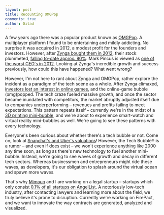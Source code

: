 ```yaml
---
layout: post
title: Recounting OMGPop
comments: true
author: Gilad
---
```


A few years ago there was a popular product known as [OMGPop](http://www.crunchbase.com/organization/omgpop). A multiplayer platform I found to be entertaining and mildly addicting. No surprise it was acquired in 2012, a modest profit for the founders and investors. However, after [Zynga bought them in 2012](http://techcrunch.com/2012/03/21/done-deal-zynga-gets-draw-something-phenom-by-acquiring-omgpop-were-hearing-210m/), their stock plummeted, [falling to-date approx. 80%](https://www.google.com/finance?chdnp=1&chdd=1&chds=1&chdv=1&chvs=maximized&chdeh=0&chfdeh=0&chdet=1406779279154&chddm=233317&chls=IntervalBasedLine&q=NASDAQ:ZNGA&ntsp=0&ei=gb_ZU5jHOYjCrQGevoC4CA). Mark Pincus is viewed as [one of the worst CEO's in 2012](http://www.businessweek.com/articles/2012-12-13/the-worst-ceos-of-2012). Looking at Zynga's incredible growth and success previously, how could this have happened? What went wrong? 

However, I'm not here to rant about Zynga and OMGPop, rather explore the incident as a paradigm of the tech scene as a whole. After Zynga climaxed, [investors lost an interest in online games](http://www.digi-capital.com/), and the online-game bubble (omg)popped. The tech craze fueled massive growth, and once the sector became inundated with competitors, the market abruptly adjusted itself due to companies underperforming – revenues and profits failing to meet expectations. This pattern repeats itself – currently we're in the midst of a [3D printing mini-bubble](http://www.3ders.org/pricecompare/3dprinters/), and we're about to experience smart-watch and virtual reality mini-bubbles as well. We're going to see these patterns with every technology. 

Everyone's been curious about whether there's a tech bubble or not. Come on, look at [Snapchat's and Uber's valuations](http://techcrunch.com/2014/07/30/snapchat-in-talks-with-alibaba-joins-the-10-billion-valuation-club/)! However, the Tech Bubble® is a rumor – and even if does exist – we won't experience anything like 2000 any time soon, as long as there's new technology to fuel another mini-bubble. Instead, we're going to see waves of growth and decay in different tech sectors. Whereas businessmen and entrepreneurs might ride these waves,  as developers, it's our obligation to splash around the virtual ocean and spawn more waves. 

That's why [Mimoun](http://mimouncadosch.github.io/) and I are working on a legal startup – startups which only consist [0.1% of all startups on AngelList](https://angel.co/companies?markets[]=Legal). A notoriously low-tech industry, after contacting lawyers and learning more about the field, we truly believe it's prone to disruption. Currently we're working on FirePact, and we want to innovate the way contracts are generated, analyzed and visualized. 